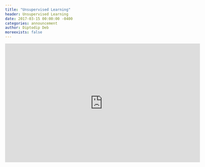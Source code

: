 ```yaml
---
title: "Unsupervised Learning"
header: Unsupervised Learning
date: 2017-03-15 00:00:00 -0400
categories: announcement
author: Diptodip Deb
moreexists: false
---
```

<!-- embedded slides should have width="640" height="389" -->
<iframe src="https://docs.google.com/presentation/d/1dRUAatL8F3eZ4Pc6MV4k8XHn-obnxYda4B8GtIhC94U/embed?start=false&loop=false&delayms=3000" frameborder="0" width="640" height="389" allowfullscreen="true" mozallowfullscreen="true" webkitallowfullscreen="true"></iframe>
